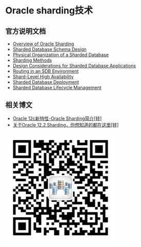 # Oracle sharding技术

## 官方说明文档
* [Overview of Oracle Sharding](https://docs.oracle.com/en/database/oracle/oracle-database/12.2/admin/sharding-overview.html#GUID-0F39B1FB-DCF9-4C8A-A2EA-88705B90C5BF)
* [Sharded Database Schema Design](https://docs.oracle.com/en/database/oracle/oracle-database/12.2/admin/sharding-schema-design.html#GUID-1B8DAEE1-A662-4516-9EA9-04FF711211C3)
* [Physical Organization of a Sharded Database](https://docs.oracle.com/en/database/oracle/oracle-database/12.2/admin/sharding-physical-organization.html#GUID-9F237240-F0B3-4860-9A07-16D80CE27352)
* [Sharding Methods](https://docs.oracle.com/en/database/oracle/oracle-database/12.2/admin/sharding-methods.html#GUID-3B07D91C-CEAA-4170-A94B-ACF47BEE617B)
* [Design Considerations for Sharded Database Applications](https://docs.oracle.com/en/database/oracle/oracle-database/12.2/admin/sharding-application-development.html#GUID-4EB511F9-05AB-4E3F-9B69-D59F21799FFF)
* [Routing in an SDB Environment](https://docs.oracle.com/en/database/oracle/oracle-database/12.2/admin/sharding-data-routing.html#GUID-7001A9CC-B681-4DFA-B461-6FD653D9D62D)
* [Shard-Level High Availability](https://docs.oracle.com/en/database/oracle/oracle-database/12.2/admin/sharding-high-availability.html#GUID-C668B8C7-0F94-4F85-B8E1-A6B91548BBB6)
* [Sharded Database Deployment](https://docs.oracle.com/en/database/oracle/oracle-database/12.2/admin/sharding-deployment.html#GUID-F99B8742-4089-4E77-87D4-4691EA932207)
* [Sharded Database Lifecycle Management](https://docs.oracle.com/en/database/oracle/oracle-database/12.2/admin/sharding-lifecycle-management.html#GUID-1A3B887E-148D-4167-81B5-B0FA35746E4B)

## 相关博文
* [Oracle 12c新特性-Oracle Sharding简介[转]](https://blogs.oracle.com/database4cn/12c-oracle-sharding)
* [关于Oracle 12.2 Sharding，你想知道的都在这里[转]](http://www.eygle.com/archives/2017/04/oracle_122_sharding.html)



![公众号](DRDS-X.jpg)